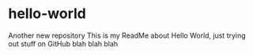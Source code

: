 # hello-world
Another new repository
This is my ReadMe about Hello World, just trying out stuff on GitHub blah blah blah

